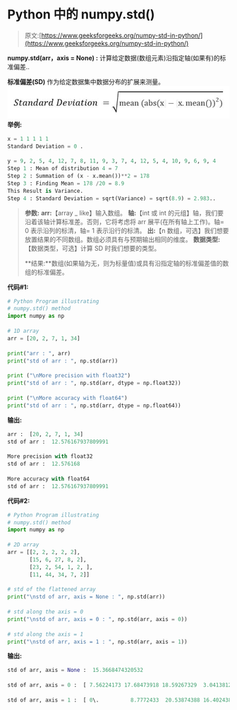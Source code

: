 # Python 中的 numpy.std()

> 原文:[https://www.geeksforgeeks.org/numpy-std-in-python/](https://www.geeksforgeeks.org/numpy-std-in-python/)

**numpy.std(arr，axis = None) :** 计算给定数据(数组元素)沿指定轴(如果有)的标准偏差..

**标准偏差(SD)** 作为给定数据集中数据分布的扩展来测量。
![](img/4a0d323535121aea9e67d9d58ee5e4f7.png)
**举例:**

```py
x = 1 1 1 1 1 
Standard Deviation = 0 . 

y = 9, 2, 5, 4, 12, 7, 8, 11, 9, 3, 7, 4, 12, 5, 4, 10, 9, 6, 9, 4 
Step 1 : Mean of distribution 4 = 7
Step 2 : Summation of (x - x.mean())**2 = 178
Step 3 : Finding Mean = 178 /20 = 8.9 
This Result is Variance.
Step 4 : Standard Deviation = sqrt(Variance) = sqrt(8.9) = 2.983..

```

> **参数:**
> **arr:**【array _ like】输入数组。
> **轴:**【int 或 int 的元组】轴，我们要沿着该轴计算标准差。否则，它将考虑将 arr 展平(在所有轴上工作)。轴= 0 表示沿列的标清，轴= 1 表示沿行的标清。
> **出:**【n 数组，可选】我们想要放置结果的不同数组。数组必须具有与预期输出相同的维度。
> **数据类型:**【数据类型，可选】计算 SD 时我们想要的类型。
> 
> **结果:**数组(如果轴为无，则为标量值)或具有沿指定轴的标准偏差值的数组的标准偏差。

**代码#1:**

```py
# Python Program illustrating 
# numpy.std() method 
import numpy as np

# 1D array 
arr = [20, 2, 7, 1, 34]

print("arr : ", arr) 
print("std of arr : ", np.std(arr))

print ("\nMore precision with float32")
print("std of arr : ", np.std(arr, dtype = np.float32))

print ("\nMore accuracy with float64")
print("std of arr : ", np.std(arr, dtype = np.float64))
```

**输出:**

```py
arr :  [20, 2, 7, 1, 34]
std of arr :  12.576167937809991

More precision with float32
std of arr :  12.576168

More accuracy with float64
std of arr :  12.576167937809991

```

**代码#2:**

```py
# Python Program illustrating 
# numpy.std() method 
import numpy as np

# 2D array 
arr = [[2, 2, 2, 2, 2],  
       [15, 6, 27, 8, 2], 
       [23, 2, 54, 1, 2, ], 
       [11, 44, 34, 7, 2]] 

# std of the flattened array 
print("\nstd of arr, axis = None : ", np.std(arr)) 

# std along the axis = 0 
print("\nstd of arr, axis = 0 : ", np.std(arr, axis = 0)) 

# std along the axis = 1 
print("\nstd of arr, axis = 1 : ", np.std(arr, axis = 1))
```

**输出:**

```py
std of arr, axis = None :  15.3668474320532

std of arr, axis = 0 :  [ 7.56224173 17.68473918 18.59267329  3.04138127  0\.        ]

std of arr, axis = 1 :  [ 0\.          8.7772433  20.53874388 16.40243884]

```